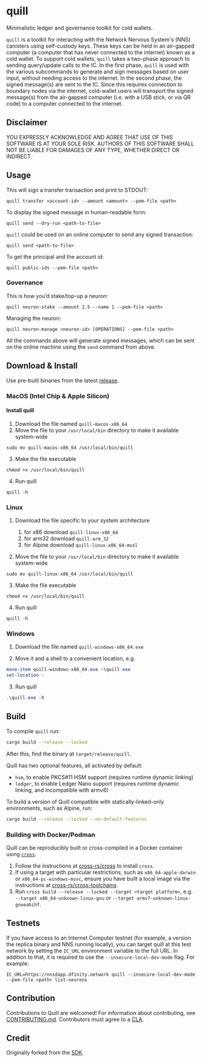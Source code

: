 # quill

Minimalistic ledger and governance toolkit for cold wallets.

`quill` is a toolkit for interacting with the Network Nervous System's (NNS) canisters using self-custody keys. These
keys
can be held in an air-gapped computer (a computer
that has never connected to the internet) known as a cold wallet. To support cold wallets, `quill` takes a two-phase
approach to sending query/update calls to the IC. In the first phase, `quill` is used with the various subcommands to
generate and sign messages based on user input, without needing access to the internet. In the second phase, the signed
message(s) are sent to the IC. Since this requires connection to boundary nodes via the internet, cold-wallet users will
transport the signed message(s) from the air-gapped computer (i.e. with a USB stick, or via QR code) to a computer connected to the
internet.

## Disclaimer

YOU EXPRESSLY ACKNOWLEDGE AND AGREE THAT USE OF THIS SOFTWARE IS AT YOUR SOLE RISK.
AUTHORS OF THIS SOFTWARE SHALL NOT BE LIABLE FOR DAMAGES OF ANY TYPE, WHETHER DIRECT OR INDIRECT.

## Usage

This will sign a transfer transaction and print to STDOUT:
```shell
quill transfer <account-id> --amount <amount> --pem-file <path>
```

To display the signed message in human-readable form:
```shell
quill send --dry-run <path-to-file>
```

`quill` could be used on an online computer to send any signed transaction:

```shell
quill send <path-to-file>
```

To get the principal and the account id:
```shell
quill public-ids --pem-file <path>
```

### Governance

This is how you’d stake/top-up a neuron:
```shell
quill neuron-stake --amount 2.5 --name 1 --pem-file <path>
```

Managing the neuron:
```shell
quill neuron-manage <neuron-id> [OPERATIONS] --pem-file <path>
```

All the commands above will generate signed messages, which can be sent on the online machine using the `send` command
from above.

## Download & Install

Use pre-built binaries from the latest [release](https://github.com/dfinity/quill/releases).

### MacOS (Intel Chip & Apple Silicon)

#### Install quill
1. Download the file named `quill-macos-x86_64`
2. Move the file to your `/usr/local/bin` directory to make it available system-wide

```shell
sudo mv quill-macos-x86_64 /usr/local/bin/quill
```

3. Make the file executable

```shell
chmod +x /usr/local/bin/quill
```

4. Run quill

```shell
quill -h
```

### Linux

1. Download the file specific to your system architecture
    1. for x86 download `quill-linux-x86_64`
    2. for arm32 download `quill-arm_32`
    3. for Alpine download `quill-linux-x86_64-musl`

2. Move the file to your `/usr/local/bin` directory to make it available system-wide

```shell
sudo mv quill-linux-x86_64 /usr/local/bin/quill
```

3. Make the file executable

```shell
chmod +x /usr/local/bin/quill 
```

4. Run quill

```shell
quill -h
```

### Windows

1. Download the file named `quill-windows-x86_64.exe`

2. Move it and a shell to a convenient location, e.g.

```ps1
move-item quill-windows-x86_64.exe ~\quill.exe
set-location ~
```

3. Run quill

```ps1
.\quill.exe -h
```

## Build

To compile `quill` run:

```sh
cargo build --release --locked
```

After this, find the binary at `target/release/quill`.

Quill has two optional features, all activated by default:

- `hsm`, to enable PKCS#11 HSM support (requires runtime dynamic linking)
- `ledger`, to enable Ledger Nano support (requires runtime dynamic linking, and incompatible with armv6)

To build a version of Quill compatible with statically-linked-only environments, such as Alpine, run:

```sh
cargo build --release --locked --no-default-features
```

### Building with Docker/Podman

Quill can be reproducibly built or cross-compiled in a Docker container using [`cross`](https://github.com/cross-rs/cross).

1. Follow the instructions at [cross-rs/cross](https://github.com/cross-rs/cross) to install `cross`.
2. If using a target with particular restrictions, such as `x86_64-apple-darwin` or `x86_64-pc-windows-msvc`, ensure you have built a local image via the instructions at [cross-rs/cross-toolchains](https://github.com/cross-rs/cross-toolchains).
3. Run `cross build --release --locked --target <target platform>`, e.g. `--target x86_64-unknown-linux-gnu` or `--target armv7-unknown-linux-gnueabihf`.

## Testnets

If you have access to an Internet Computer testnet (for example, a version the
replica binary and NNS running locally), you can target quill at this test
network by setting the `IC_URL` environment variable to the full URL. In addition
to that, it is required to use the `--insecure-local-dev-mode` flag. For
example:
```shell
IC_URL=https://nnsdapp.dfinity.network quill --insecure-local-dev-mode --pem-file <path> list-neurons
```

## Contribution

Contributions to Quill are welcomed! For information about contributing, see [CONTRIBUTING.md](CONTRIBUTING.md). Contributors must agree to a [CLA](https://github.com/dfinity/cla).

## Credit

Originally forked from the [SDK](https://github.com/dfinity/sdk).

